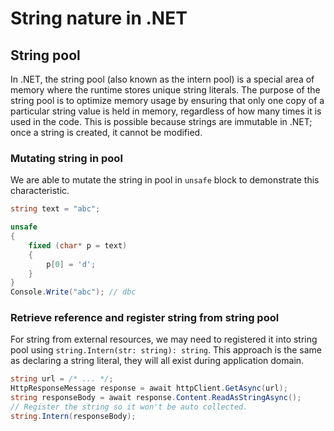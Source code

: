 # String nature in .NET

## String pool

In .NET, the string pool (also known as the intern pool) is a special area of memory where the runtime stores unique string literals. The purpose of the string pool is to optimize memory usage by ensuring that only one copy of a particular string value is held in memory, regardless of how many times it is used in the code. This is possible because strings are immutable in .NET; once a string is created, it cannot be modified.

### Mutating string in pool

We are able to mutate the string in pool in `unsafe` block to demonstrate this characteristic.

```cs
string text = "abc";

unsafe 
{
    fixed (char* p = text)
    {
        p[0] = 'd';
    }
}
Console.Write("abc"); // dbc
```

### Retrieve reference and register string from string pool

For string from external resources, we may need to registered it into string pool using `string.Intern(str: string): string`.
This approach is the same as declaring a string literal, they will all exist during application domain.

```cs
string url = /* ... */;
HttpResponseMessage response = await httpClient.GetAsync(url);
string responseBody = await response.Content.ReadAsStringAsync();
// Register the string so it won't be auto collected.
string.Intern(responseBody);
```
